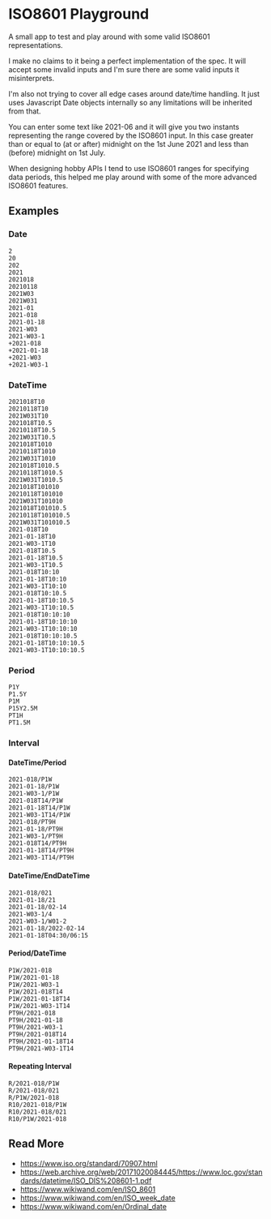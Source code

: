 # ISO8601 Playground

A small app to test and play around with some valid ISO8601 representations.

I make no claims to it being a perfect implementation of the spec. It will accept some invalid inputs and I'm sure there are some valid inputs it misinterprets.

I'm also not trying to cover all edge cases around date/time handling. It just uses Javascript Date objects internally so any limitations will be inherited from that.

You can enter some text like 2021-06 and it will give you two instants representing the range covered by the ISO8601 input. In this case greater than or equal to (at or after) midnight on the 1st June 2021 and less than (before) midnight on 1st July.

When designing hobby APIs I tend to use ISO8601 ranges for specifying data periods, this helped me play around with some of the more advanced ISO8601 features.

## Examples

### Date

    2
    20
    202
    2021
    2021018
    20210118
    2021W03
    2021W031
    2021-01
    2021-018
    2021-01-18
    2021-W03
    2021-W03-1
    +2021-018
    +2021-01-18
    +2021-W03
    +2021-W03-1

### DateTime

    2021018T10
    20210118T10
    2021W031T10
    2021018T10.5
    20210118T10.5
    2021W031T10.5
    2021018T1010
    20210118T1010
    2021W031T1010
    2021018T1010.5
    20210118T1010.5
    2021W031T1010.5
    2021018T101010
    20210118T101010
    2021W031T101010
    2021018T101010.5
    20210118T101010.5
    2021W031T101010.5
    2021-018T10
    2021-01-18T10
    2021-W03-1T10
    2021-018T10.5
    2021-01-18T10.5
    2021-W03-1T10.5
    2021-018T10:10
    2021-01-18T10:10
    2021-W03-1T10:10
    2021-018T10:10.5
    2021-01-18T10:10.5
    2021-W03-1T10:10.5
    2021-018T10:10:10
    2021-01-18T10:10:10
    2021-W03-1T10:10:10
    2021-018T10:10:10.5
    2021-01-18T10:10:10.5
    2021-W03-1T10:10:10.5

### Period

    P1Y
    P1.5Y
    P1M
    P15Y2.5M
    PT1H
    PT1.5M

### Interval

#### DateTime/Period

    2021-018/P1W
    2021-01-18/P1W
    2021-W03-1/P1W
    2021-018T14/P1W
    2021-01-18T14/P1W
    2021-W03-1T14/P1W
    2021-018/PT9H
    2021-01-18/PT9H
    2021-W03-1/PT9H
    2021-018T14/PT9H
    2021-01-18T14/PT9H
    2021-W03-1T14/PT9H

#### DateTime/EndDateTime

    2021-018/021
    2021-01-18/21
    2021-01-18/02-14
    2021-W03-1/4
    2021-W03-1/W01-2
    2021-01-18/2022-02-14
    2021-01-18T04:30/06:15

#### Period/DateTime

    P1W/2021-018
    P1W/2021-01-18
    P1W/2021-W03-1
    P1W/2021-018T14
    P1W/2021-01-18T14
    P1W/2021-W03-1T14
    PT9H/2021-018
    PT9H/2021-01-18
    PT9H/2021-W03-1
    PT9H/2021-018T14
    PT9H/2021-01-18T14
    PT9H/2021-W03-1T14

#### Repeating Interval

    R/2021-018/P1W
    R/2021-018/021
    R/P1W/2021-018
    R10/2021-018/P1W
    R10/2021-018/021
    R10/P1W/2021-018

## Read More

* https://www.iso.org/standard/70907.html
* https://web.archive.org/web/20171020084445/https://www.loc.gov/standards/datetime/ISO_DIS%208601-1.pdf
* https://www.wikiwand.com/en/ISO_8601
* https://www.wikiwand.com/en/ISO_week_date
* https://www.wikiwand.com/en/Ordinal_date